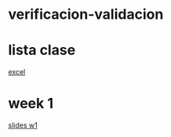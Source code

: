# verificacion-validacion

# lista clase
[excel](https://docs.google.com/spreadsheets/d/1fhqItb7jyi3Xu53yMMlhXHcKx0TA9KmHYX-quA73lFs/edit?usp=sharing)

# week 1
[slides w1](https://docs.google.com/presentation/d/12h7RjwYmXD3clyz-s4RrJMJhlrmmN4DaJucOjhf8rbE/edit?usp=sharing)
